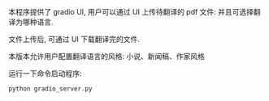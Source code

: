 本程序提供了 gradio UI, 用户可以通过 UI 上传待翻译的 pdf 文件:
并且可选择翻译为哪种语言.

文件上传后, 可通过 UI 下载翻译完的文件.

本版本允许用户配置翻译语言的风格: 小说、新闻稿、作家风格

运行一下命令启动程序:
```bash
python gradio_server.py
```